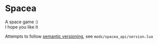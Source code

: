 # Spacea

A space game :)  
I hope you like it

Attempts to follow [semantic versioning](https://semver.org/), see `mods/spacea_api/version.lua`
